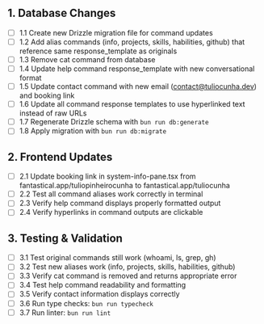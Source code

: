 ## 1. Database Changes

- [ ] 1.1 Create new Drizzle migration file for command updates
- [ ] 1.2 Add alias commands (info, projects, skills, habilities, github) that
      reference same response_template as originals
- [ ] 1.3 Remove cat command from database
- [ ] 1.4 Update help command response_template with new conversational format
- [ ] 1.5 Update contact command with new email (contact@tuliocunha.dev) and
      booking link
- [ ] 1.6 Update all command response templates to use hyperlinked text instead
      of raw URLs
- [ ] 1.7 Regenerate Drizzle schema with `bun run db:generate`
- [ ] 1.8 Apply migration with `bun run db:migrate`

## 2. Frontend Updates

- [ ] 2.1 Update booking link in system-info-pane.tsx from
      fantastical.app/tuliopinheirocunha to fantastical.app/tuliocunha
- [ ] 2.2 Test all command aliases work correctly in terminal
- [ ] 2.3 Verify help command displays properly formatted output
- [ ] 2.4 Verify hyperlinks in command outputs are clickable

## 3. Testing & Validation

- [ ] 3.1 Test original commands still work (whoami, ls, grep, gh)
- [ ] 3.2 Test new aliases work (info, projects, skills, habilities, github)
- [ ] 3.3 Verify cat command is removed and returns appropriate error
- [ ] 3.4 Test help command readability and formatting
- [ ] 3.5 Verify contact information displays correctly
- [ ] 3.6 Run type checks: `bun run typecheck`
- [ ] 3.7 Run linter: `bun run lint`
